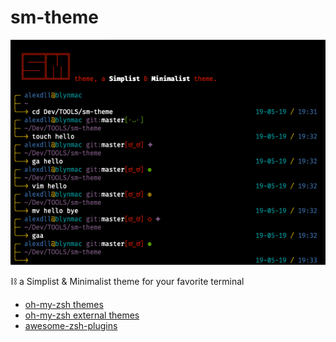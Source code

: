 # sm-theme

![sm-theme](./sm-theme.png)


⛓ a Simplist & Minimalist theme for your favorite terminal

- [oh-my-zsh themes](https://github.com/robbyrussell/oh-my-zsh/wiki/Themes)
- [oh-my-zsh external themes](https://github.com/robbyrussell/oh-my-zsh/wiki/External-themes)
- [awesome-zsh-plugins](https://github.com/unixorn/awesome-zsh-plugins)
